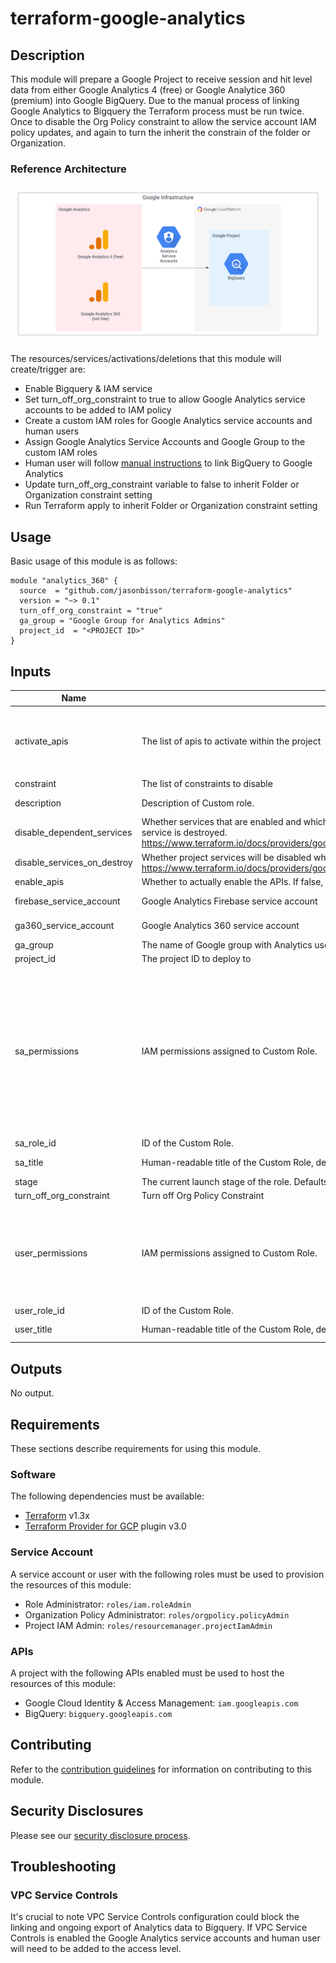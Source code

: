 # terraform-google-analytics

## Description
This module will prepare a Google Project to receive session and hit level data from either Google Analytics 4 (free) or Google Analytice 360 (premium) into Google BigQuery. Due to the manual process of linking Google Analytics to Bigquery the Terraform process must be run twice. Once to disable the Org Policy constraint to allow the service account IAM policy updates, and again to turn the inherit the constrain of the folder or Organization.

### Reference Architecture
![Reference Architecture](diagram/GATOBQ.png)

The resources/services/activations/deletions that this module will create/trigger are:
- Enable Bigquery & IAM service
- Set turn_off_org_constraint to true to allow Google Analytics service accounts to be added to IAM policy
- Create a custom IAM roles for Google Analytics service accounts and human users
- Assign Google Analytics Service Accounts and Google Group to the custom IAM roles
- Human user will follow [manual instructions](https://support.google.com/analytics/answer/3416092?hl=en#step3&zippy=%2Cin-this-article) to link BigQuery to Google Analytics
- Update turn_off_org_constraint variable to false to inherit Folder or Organization constraint setting
- Run Terraform apply to inherit Folder or Organization constraint setting

## Usage

Basic usage of this module is as follows:

```hcl
module "analytics_360" {
  source  = "github.com/jasonbisson/terraform-google-analytics"
  version = "~> 0.1"
  turn_off_org_constraint = "true"
  ga_group = "Google Group for Analytics Admins"
  project_id  = "<PROJECT ID>"
}
```

<!-- BEGINNING OF PRE-COMMIT-TERRAFORM DOCS HOOK -->
## Inputs

| Name | Description | Type | Default | Required |
|------|-------------|------|---------|:--------:|
| activate\_apis | The list of apis to activate within the project | `list(string)` | <pre>[<br>  "bigquery.googleapis.com",<br>  "iam.googleapis.com"<br>]</pre> | no |
| constraint | The list of constraints to disable | `string` | `"iam.allowedPolicyMemberDomains"` | no |
| description | Description of Custom role. | `string` | `"Google Analytics custom role to write website data to BigQuery"` | no |
| disable\_dependent\_services | Whether services that are enabled and which depend on this service should also be disabled when this service is destroyed. https://www.terraform.io/docs/providers/google/r/google_project_service.html#disable_dependent_services | `string` | `"false"` | no |
| disable\_services\_on\_destroy | Whether project services will be disabled when the resources are destroyed. https://www.terraform.io/docs/providers/google/r/google_project_service.html#disable_on_destroy | `string` | `"false"` | no |
| enable\_apis | Whether to actually enable the APIs. If false, this module is a no-op. | `string` | `"true"` | no |
| firebase\_service\_account | Google Analytics Firebase service account | `string` | `"firebase-measurement@system.gserviceaccount.com"` | no |
| ga360\_service\_account | Google Analytics 360 service account | `string` | `"analytics-processing-dev@system.gserviceaccount.com"` | no |
| ga\_group | The name of Google group with Analytics users that need to link BigQuery to Google Analytics | `string` | n/a | yes |
| project\_id | The project ID to deploy to | `string` | n/a | yes |
| sa\_permissions | IAM permissions assigned to Custom Role. | `list(string)` | <pre>[<br>  "bigquery.datasets.create",<br>  "bigquery.datasets.get",<br>  "bigquery.tables.create",<br>  "bigquery.tables.get",<br>  "bigquery.tables.delete",<br>  "bigquery.tables.updateData",<br>  "bigquery.jobs.create",<br>  "bigquery.jobs.list",<br>  "resourcemanager.projects.get"<br>]</pre> | no |
| sa\_role\_id | ID of the Custom Role. | `string` | `"GA_EXPORT_SA"` | no |
| sa\_title | Human-readable title of the Custom Role, defaults to role\_id. | `string` | `"Google Analytics service account that writes website data to BigQuery"` | no |
| stage | The current launch stage of the role. Defaults to GA. | `string` | `"GA"` | no |
| turn\_off\_org\_constraint | Turn off Org Policy Constraint | `bool` | `true` | no |
| user\_permissions | IAM permissions assigned to Custom Role. | `list(string)` | <pre>[<br>  "resourcemanager.projects.get",<br>  "serviceusage.services.list",<br>  "serviceusage.services.enable",<br>  "resourcemanager.projects.setIamPolicy"<br>]</pre> | no |
| user\_role\_id | ID of the Custom Role. | `string` | `"GA_EXPORT_USER"` | no |
| user\_title | Human-readable title of the Custom Role, defaults to role\_id. | `string` | `"Google Group for users running one time link of Google Analytics to BigQuery"` | no |

## Outputs

No output.

<!-- END OF PRE-COMMIT-TERRAFORM DOCS HOOK -->

## Requirements

These sections describe requirements for using this module.

### Software

The following dependencies must be available:

- [Terraform][terraform] v1.3x
- [Terraform Provider for GCP][terraform-provider-gcp] plugin v3.0

### Service Account

A service account or user with the following roles must be used to provision
the resources of this module:

- Role Administrator: `roles/iam.roleAdmin`
- Organization Policy Administrator: `roles/orgpolicy.policyAdmin`
- Project IAM Admin: `roles/resourcemanager.projectIamAdmin`

### APIs

A project with the following APIs enabled must be used to host the
resources of this module:

- Google Cloud Identity & Access Management: `iam.googleapis.com`
- BigQuery: `bigquery.googleapis.com`

## Contributing

Refer to the [contribution guidelines](./CONTRIBUTING.md) for
information on contributing to this module.

[iam-module]: https://registry.terraform.io/modules/terraform-google-modules/iam/google
[project-factory-module]: https://registry.terraform.io/modules/terraform-google-modules/project-factory/google
[terraform-provider-gcp]: https://www.terraform.io/docs/providers/google/index.html
[terraform]: https://www.terraform.io/downloads.html

## Security Disclosures

Please see our [security disclosure process](./SECURITY.md).

## Troubleshooting

### VPC Service Controls
It's crucial to note VPC Service Controls configuration could block the linking and ongoing export of Analytics data to Bigquery. If VPC Service Controls is enabled the Google Analytics service accounts and human user will need to be added to the access level.

